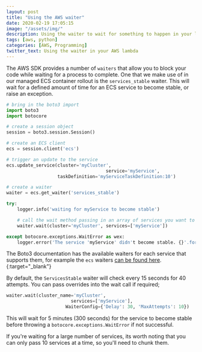 ```yaml
---
layout: post
title: "Using the AWS waiter"
date: 2020-02-19 17:05:15
image: "/assets/img/"
description: Using the waiter to wait for something to happen in your lambda
tags: [aws, python]
categories: [AWS, Programming]
twitter_text: Using the waiter in your AWS lambda
---
```


The AWS SDK provides a number of `waiters` that allow you to block your code while waiting for a process to complete. One that we make use of in our managed ECS container rollout is the `services_stable` waiter. This will wait for a defined amount of time for an ECS service to become stable, or raise an exception.

```python
# bring in the boto3 import
import boto3
import botocore

# create a session object
session = boto3.session.Session()

# create an ECS client
ecs = session.client('ecs')

# trigger an update to the service
ecs.update_service(cluster='myCluster',
									 service='myService',
                   taskDefinition='myServiceTaskDefinition:10')

# create a waiter
waiter = ecs.get_waiter('services_stable')

try:
	logger.info('waiting for myService to become stable')

	# call the wait method passing in an array of services you want to wait for
	waiter.wait(cluster='myCluster', services=['myService'])

except botocore.exceptions.WaitError as wex:
	logger.error('The service 'myService' didn't become stable. {}'.format(wex))
```

The Boto3 documentation has the available waiters for each service that supports them, for example the `ecs` waiters [can be found here](https://boto3.amazonaws.com/v1/documentation/api/1.9.42/reference/services/ecs.html#waiters).{:target="\_blank"}

By default, the `ServicesStable` waiter will check every 15 seconds for 40 attempts. You can pass overrides into the wait call if required;

```python
waiter.wait(cluster_name='myCluster',
						services=['myService'],
					  WaiterConfig={'Delay': 30, 'MaxAttempts': 10})
```

This will wait for 5 minutes (300 seconds) for the service to become stable before throwing a `botocore.exceptions.WaitError` if not successful.

If you're waiting for a large number of services, its worth noting that you can only pass 10 services at a time, so you'll need to chunk them.
